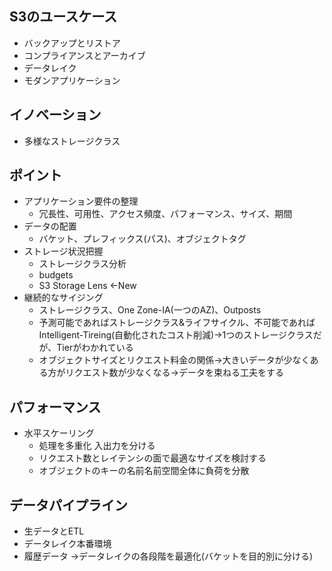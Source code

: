 ## S3のユースケース
- バックアップとリストア
- コンプライアンスとアーカイブ
- データレイク
- モダンアプリケーション

## イノベーション
- 多様なストレージクラス

## ポイント
- アプリケーション要件の整理
    - 冗長性、可用性、アクセス頻度、パフォーマンス、サイズ、期間
- データの配置
    - バケット、プレフィックス(パス)、オブジェクトタグ
- ストレージ状況把握
    - ストレージクラス分析
    - budgets
    - S3 Storage Lens ←New
- 継続的なサイジング
    - ストレージクラス、One Zone-IA(一つのAZ)、Outposts
    - 予測可能であればストレージクラス&ライフサイクル、不可能であればIntelligent-Tireing(自動化されたコスト削減)→1つのストレージクラスだが、Tierがわかれている
    - オブジェクトサイズとリクエスト料金の関係→大きいデータが少なくある方がリクエスト数が少なくなる→データを束ねる工夫をする

## パフォーマンス
- 水平スケーリング
    - 処理を多重化 入出力を分ける
    - リクエスト数とレイテンシの面で最適なサイズを検討する
    - オブジェクトのキーの名前名前空間全体に負荷を分散

## データパイプライン
- 生データとETL
- データレイク本番環境
- 履歴データ
→データレイクの各段階を最適化(バケットを目的別に分ける)